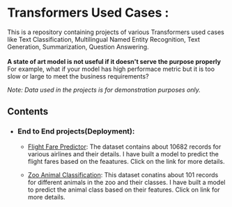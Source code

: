 # Transformers Used Cases : 
This is a repository containing projects of various Transformers used cases like Text Classification, Multilingual Named Entity Recognition, Text Generation, Summarization, Question Answering. <br><br>
<b>A state of art model is not useful if it doesn't serve the purpose properly</b><br>
For example, what if your model has high performace metric but it is too slow or large to meet the business requirements?

_Note: Data used in the projects is for demonstration purposes only._

## Contents

- ### End to End projects(Deployment):

	- [Flight Fare Predictor](https://github.com/Pratik872/ML/tree/main/E2E%20Project/FlightFarePredictor): The dataset contains about 10682 records for various airlines and their details. I have built a model to predict the flight fares based on the feaatures. Click on the link for more details.

	- [Zoo Animal Classification](https://github.com/Pratik872/ML/tree/main/E2E%20Project/Zoo%20Animal%20Classification): This dataset conatins about 101 records for different animals in the zoo and their classes. I have built a model to predict the animal class based on their features. Click on link for more details.
